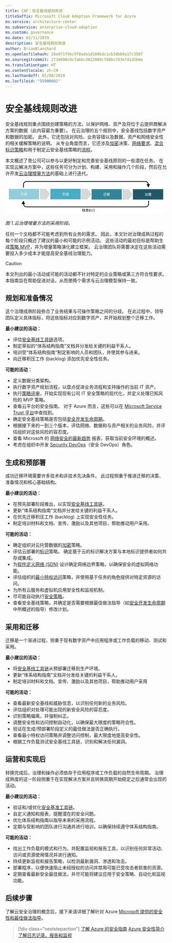 ```yaml
---
title: CAF：安全基线规则改进
titleSuffix: Microsoft Cloud Adoption Framework for Azure
ms.service: architecture-center
ms.subservice: enterprise-cloud-adoption
ms.custom: governance
ms.date: 02/11/2019
description: 安全基线规则改进
author: BrianBlanchard
ms.openlocfilehash: 28a971f56c9f8ada1d184bdc1cb3dbb9a17c3507
ms.sourcegitcommit: 273e690c0cfabbc3822089c7d8bc743ef41d2b6e
ms.translationtype: HT
ms.contentlocale: zh-CN
ms.lasthandoff: 02/08/2019
ms.locfileid: "55900601"
---
```

# <a name="security-baseline-discipline-improvement"></a>安全基线规则改进

安全基线规则重点围绕创建策略的方法，以保护网络、资产及将位于云提供商解决方案的数据（此内容最为重要）。 在云治理的五个规则中，安全基线包括数字资产和数据的加密。 此外，它还包括对风险、业务容错以及数据、资产和网络安全性的相关缓解策略的说明。 从专业角度而言，它还涉及[加密](../../decision-guides/encryption/overview.md)决策、[网络要求](../../decision-guides/software-defined-network/overview.md)、[混合标识策略](../../decision-guides/identity/overview.md)和用于制定云安全基线策略的[流程](compliance-processes.md)。

本文概述了贵公司可以参与以更好制定和完善安全基线原则的一些潜在任务。 在实现云解决方案中，这些任务可分为计划、构建、采用和操作几个阶段，然后在允许开发[云治理增量方法](../journeys/overview.md#an-incremental-approach-to-cloud-governance)的基础上进行迭代。

![采用的四个阶段](../../_images/adoption-phases.png)

*图 1.云治理增量方法的采用阶段。*

任何一个文档都不可能考虑到所有业务的需求。 因此，本文针对治理成熟过程的每个阶段只概述了建议的最小和可能的示例活动。 这些活动的最初目标是帮助生成[策略 MVP](../journeys/overview.md#an-incremental-approach-to-cloud-governance)，并为增量策略演化建立框架。 云治理团队将需要决定在这些活动需要投入多少成本才能提高安全基线治理能力。

> [!CAUTION]
> 本文列出的最小活动或可能的活动都不针对特定的企业策略或第三方符合性要求。 本指南旨在帮助促进对话，从而使两个需求与云治理模型保持一致。

## <a name="planning-and-readiness"></a>规划和准备情况

这个治理成熟阶段弥合了业务结果与可操作策略之间的分歧。 在此过程中，领导团队定义具体指标，将这些指标对应到数字资产，并开始规划整个迁移工作。

**最小建议的活动：**

- 评估[安全基线工具链](toolchain.md)选项。
- 制定草拟的“体系结构指南”文档并分发给关键的利益干系人。
- 培训受“体系结构指南”制定影响的人员和团队，并使其参与进来。
- 向迁移积压工作 (backlog) 添加优先安全性任务。

**可能的活动：**

- 定义数据分类架构。
- 执行数字资产规划流程，以盘点促进业务流程和支持操作的当前 IT 资产。
- 执行[策略评审](../../governance/policy-compliance/what-is-a-cloud-policy-review.md)，开始实现现有公司 IT 安全策略的现代化，并定义处理已知风险的 MVP 策略。
- 查看云平台的安全指南。 对于 Azure 而言，这些可以在 [Microsoft Service Trust 平台](https://www.microsoft.com/trustcenter/stp/default.aspx)中查找到。
- 确定安全基线策略是否包括[安全开发生命周期](https://www.microsoft.com/securityengineering/sdl/)。
- 根据接下来的一到三个版本，评估网络、数据和与资产相关的业务风险，并评估组织对这些风险的容忍度。
- 查看 Microsoft 的 [网络安全的最新趋势](https://www.microsoft.com/security/operations/security-intelligence-report) 报表，获取当前安全环境的概述。
- 考虑在组织中开发 [Security DevOps](https://www.microsoft.com/en-us/securityengineering/devsecops)（安全 DevOps）角色。

<!-- "en-us" location is required for the URL above. -->

## <a name="build-and-pre-deployment"></a>生成和预部署

成功迁移环境需要许多技术和非技术先决条件。 此过程侧重于推进迁移的决策、准备情况和核心基础结构。

**最小建议的活动：**

- 在预先部署阶段推出，以实现[安全基线工具链](toolchain.md)。
- 更新“体系结构指南”文档并分发给关键的利益干系人。
- 在优先迁移积压工作 (backlog) 上实现安全性任务。
- 制定培训材料和文档、宣传、激励以及其他项目，帮助推动用户采用。

**可能的活动：**

- 确定组织对云托管数据的[加密](../../decision-guides/encryption/overview.md)策略。
- 评估云部署的[标识](../../decision-guides/identity/overview.md)策略。 确定基于云的标识解决方案与本地标识提供者如何共存或集成。
- 为[软件定义网络 (SDN)](../../decision-guides/software-defined-network/overview.md) 设计确定网络边界策略，以确保安全的虚拟网络功能。
- 评估组织的[最小特权访问](/azure/active-directory/users-groups-roles/roles-delegate-by-task)策略，并使用基于任务的角色提供对特定资源的访问。
- 为所有云服务和虚拟机应用安全性和监视机制。
- 尽可能自动执行[安全策略](../../decision-guides/policy-enforcement/overview.md)。
- 查看安全基线策略，并确定是否需要根据最佳做法指导（如[安全开发生命周期](https://www.microsoft.com/securityengineering/sdl/)中所概述的指导）修改计划。

## <a name="adopt-and-migrate"></a>采用和迁移

迁移是一个渐进过程，侧重于现有数字资产中应用程序或工作负载的移动、测试和采用。

**最小建议的活动：**

- 将[安全基线工具链](toolchain.md)从预部署迁移到生产环境。
- 更新“体系结构指南”文档并分发给关键的利益干系人。
- 制定培训材料和文档、宣传、激励以及其他项目，帮助推动用户采用

**可能的活动：**

- 查看最新安全基线和威胁信息，以识别任何新的业务风险。
- 评估组织对处理可能出现的新安全风险的容忍度。
- 识别策略偏离，并强制纠正。
- 调整安全性和访问控制自动化，以确保最大限度的策略符合性。  
- 验证在生成/预部署阶段定义的最佳做法是否正确执行。
- 查看最小特权访问策略并调整访问控制，最大限度地提高安全性。
- 根据工作负载测试安全基线工具链，识别和解决任何漏洞。

## <a name="operate-and-post-implementation"></a>运营和实现后

转换完成后，治理和操作必须依存于应用程序或工作负载的自然生命周期。 治理成熟度的这一阶段侧重于在实现解决方案并且转换周期开始稳定之后通常会出现的活动。

**最小建议的活动：**

- 验证和/或优化[安全基准工具链](toolchain.md)。
- 自定义通知和报表，提醒潜在的安全问题。
- 优化体系结构指南以指导未来的采用流程。
- 定期与受影响的团队进行沟通并进行培训，以确保持续遵守体系结构指南。

**可能的活动：**

- 找出工作负载的模式和行为，并配置监视和报告工具，以识别任何异常活动、访问或资源使用情况并进行通知。
- 持续更新监视和报告策略，以检测最新漏洞、渗透和攻击。
- 部署程序，以便快速阻止未经授权的访问并禁用可能已受攻击者损害的资源。
- 定期查看最新安全最佳做法，并尽可能将建议应用于安全策略、自动化和监视功能。

## <a name="next-steps"></a>后续步骤

了解云安全治理的概念后，接下来请详细了解针对 Azure [Microsoft 提供的安全性和最佳做法指导](azure-security-guidance.md)。

> [!div class="nextstepaction"]
> [了解 Azure 的安全指南](azure-security-guidance.md)
> [Azure 安全性简介](/azure/security/azure-security)
> [了解日志记录、报告和监视](../../decision-guides/log-and-report/overview.md)
